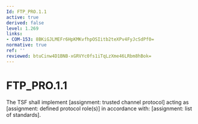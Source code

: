 ```yaml
---
Id: FTP_PRO.1.1
active: true
derived: false
level: 1.269
links:
- COM-153: 8BKiGJLMEFr6HpKMKvfhpOSIitb2teXPv4FyJcSdPf0=
normative: true
ref: ''
reviewed: btuCinw4D1BNB-xGRVYc0fs1iTqLzXme46LRbm8hBok=
---
```


# FTP_PRO.1.1

The TSF shall implement [assignment: trusted channel protocol] acting as [assignment: defined protocol role(s)] in accordance with: [assignment: list of standards].